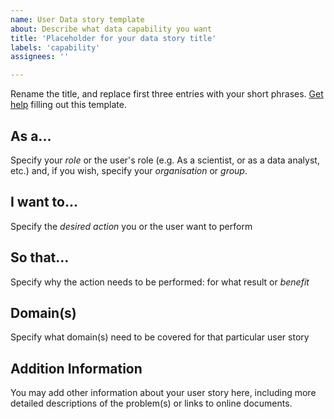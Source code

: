 ```yaml
---
name: User Data story template
about: Describe what data capability you want
title: 'Placeholder for your data story title'
labels: 'capability'
assignees: ''

---
```


Rename the title, and replace first three entries with your short phrases. [Get help](https://github.com/rdxx-sandpit/poc-idn-usecases/blob/master/README.md) filling out this template.

## As a...
Specify your *role* or the user's role (e.g. As a scientist, or as a data analyst, etc.) and, if you wish, specify your *organisation* or *group*.

## I want to...
Specify the *desired action* you or the user want to perform 

## So that...
Specify why the action needs to be performed: for what result or *benefit*

## Domain(s)
Specify what domain(s) need to be covered for that particular user story

## Addition Information
You may add other information about your user story here, including more detailed descriptions of the problem(s) or links to online documents.

